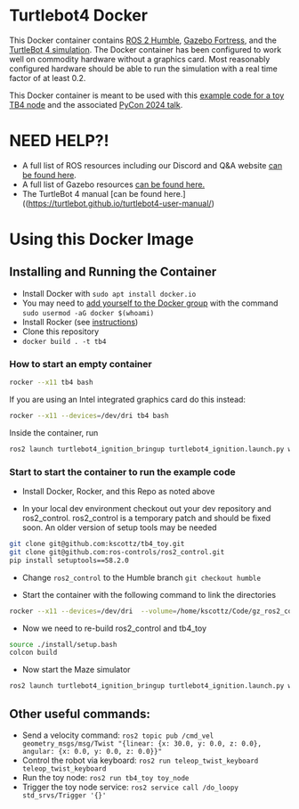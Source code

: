 # Turtlebot4 Docker

This Docker container contains [ROS 2 Humble](https://docs.ros.org/en/humble/), [Gazebo Fortress](https://gazebosim.org/docs/harmonic/install_ubuntu), and the [TurtleBot 4 simulation](https://turtlebot.github.io/turtlebot4-user-manual/). The Docker container has been configured to work well on commodity hardware without a graphics card. Most reasonably configured hardware should be able to run the simulation with a real time factor of at least 0.2.

This Docker container is meant to be used with this [example code for a toy TB4 node](https://github.com/kscottz/tb4_toy) and the associated [PyCon 2024 talk](https://docs.google.com/presentation/d/1OaOoQi-Ja5go319JDQfb3lyBg6Azz5cfrdgx6MOJ7wc/edit?usp=sharing).


# NEED HELP?!

* A full list of ROS resources including our Discord and Q&A website [can be found here](https://github.com/ros2/).
* A full list of Gazebo resources [can be found here.](https://github.com/gazebosim)
* The TurtleBot 4 manual [can be found here.]((https://turtlebot.github.io/turtlebot4-user-manual/)


# Using this Docker Image

## Installing and Running the Container

* Install Docker with `sudo apt install docker.io`
* You may need to [add yourself to the Docker group](https://stackoverflow.com/questions/21871479/docker-cant-connect-to-docker-daemon) with the command `sudo usermod -aG docker $(whoami)` 
* Install Rocker (see [instructions](https://github.com/osrf/rocker))
* Clone this repository
* `docker build . -t tb4`

### How to start an empty container

```bash
rocker --x11 tb4 bash
```

If you are using an Intel integrated graphics card do this instead:

```bash
rocker --x11 --devices=/dev/dri tb4 bash
```

Inside the container, run

```bash
ros2 launch turtlebot4_ignition_bringup turtlebot4_ignition.launch.py world:=maze
```

### Start to start the container to run the example code

* Install Docker, Rocker, and this Repo as noted above

* In your local dev environment checkout out your dev repository and ros2_control. ros2_control is a temporary patch and should be fixed soon. An older version of setup tools may be needed 

```bash
git clone git@github.com:kscottz/tb4_toy.git
git clone git@github.com:ros-controls/ros2_control.git
pip install setuptools==58.2.0

```

* Change `ros2_control` to the Humble branch `git checkout humble`

* Start the container with the following command to link the directories

```bash
rocker --x11 --devices=/dev/dri  --volume=/home/kscottz/Code/gz_ros2_control/:/opt/ros/overlay_ws/src/gz_ros2_control --volume=/home/kscottz/Code/tb4_toy/:/opt/ros/overlay_ws/src/tb4_toy tb4 bash
```

* Now we need to re-build ros2_control and tb4_toy

```bash
source ./install/setup.bash
colcon build
```

* Now start the Maze simulator

```bash
ros2 launch turtlebot4_ignition_bringup turtlebot4_ignition.launch.py world:=maze
```

## Other useful commands:

* Send a velocity command: `ros2 topic pub /cmd_vel geometry_msgs/msg/Twist "{linear: {x: 30.0, y: 0.0, z: 0.0}, angular: {x: 0.0, y: 0.0, z: 0.0}}"`
* Control the robot via keyboard: `ros2 run teleop_twist_keyboard teleop_twist_keyboard`
* Run the toy node: `ros2 run tb4_toy toy_node`
* Trigger the toy node service: `ros2 service call /do_loopy std_srvs/Trigger '{}'`